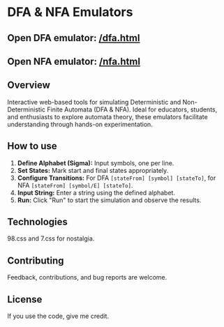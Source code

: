 # DFA & NFA Emulators

## Open DFA emulator: [/dfa.html](./dfa.html)
## Open NFA emulator: [/nfa.html](./nfa.html)

## Overview
Interactive web-based tools for simulating Deterministic and Non-Deterministic Finite Automata (DFA & NFA). Ideal for educators, students, and enthusiasts to explore automata theory, these emulators facilitate understanding through hands-on experimentation.

## How to use
1. **Define Alphabet (Sigma):** Input symbols, one per line.
2. **Set States:** Mark start and final states appropriately.
3. **Configure Transitions:** For DFA `[stateFrom] [symbol] [stateTo]`, for NFA `[stateFrom] [symbol/E] [stateTo]`.
4. **Input String:** Enter a string using the defined alphabet.
5. **Run:** Click "Run" to start the simulation and observe the results.

## Technologies
98.css and 7.css for nostalgia.

## Contributing
Feedback, contributions, and bug reports are welcome.

## License
If you use the code, give me credit.
